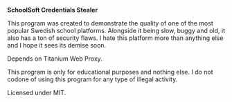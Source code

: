 **SchoolSoft Credentials Stealer**

This program was created to demonstrate the quality of one of the most popular Swedish school platforms. Alongside it being slow, buggy and old, it also has a ton of security flaws. I hate this platform more than anything else and I hope it sees its demise soon.

Depends on Titanium Web Proxy.

This program is only for educational purposes and nothing else. I do not codone of using this program for any type of illegal activity.

Licensed under MIT.
